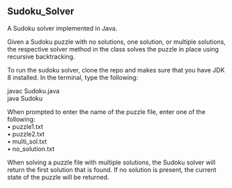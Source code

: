 ## Sudoku_Solver
A Sudoku solver implemented in Java. 

Given a Sudoku puzzle with no solutions, one solution, or multiple solutions, the respective solver method in the class solves the puzzle in place using recursive backtracking.

To run the sudoku solver, clone the repo and makes sure that you have JDK 8 installed. 
In the terminal, type the following: 

javac Sudoku.java \
java Sudoku

When prompted to enter the name of the puzzle file, enter one of the following: \
• puzzle1.txt \
• puzzle2.txt \
• multi_sol.txt \
• no_solution.txt

When solving a puzzle file with multiple solutions, the Sudoku solver will return the first solution that is found. 
If no solution is present, the current state of the puzzle will be returned. 
